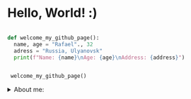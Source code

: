 # Hello, World! :)

```python

def welcome_my_github_page():
  name, age = "Rafael"., 32
  adress = "Russia, Ulyanovsk"
  print(f"Name: {name}\nAge: {age}\nAddress: {address}")


 welcome_my_github_page() 

```

<details>
  <summary>About me:</summary><br>

  I like to create in life, so programming was the perfect solution for me!

  Constant learning and improvement of skills, that's what drives me so that I can release cool products!

  From the first minutes I fell in love with Python and everything connected with it, perhaps this is my main choice, but there are so many interesting things in the world that my horizons are constantly expanding and, as a result, the goal is to become a full-stack developer.

</details>  